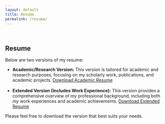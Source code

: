 ```yaml
---
layout: default
title: Resume
permalink: /resume/
---
```


<h1 id="resume"></h1>

<h2 style="margin: 60px 0px -15px;">Resume</h2>
<br>

<p>Below are two versions of my resume:</p>

<!-- <ul>
  <li><strong>Academic/Research Version:</strong> This version is tailored for academic and research purposes, focusing on my scholarly work, publications, and academic projects. <a href="assets/resume_SUMMARIZED___2025.pdf" target="_blank">Download Academic Resume</a></li>
   <br>
  <li><strong>Extended Version (Includes Work Experience):</strong> This version provides a comprehensive overview of my professional background, including both my work experiences and academic achievements. <a href="assets/resume_DETAILED__2025.pdf" target="_blank">Download Extended Resume</a></li>
</ul> -->
<ul>
  <li><strong>Academic/Research Version:</strong> This version is tailored for academic and research purposes, focusing on my scholarly work, publications, and academic projects. 
  <a href="{{ site.baseurl }}/assets/resume_SUMMARIZED___2025.pdf" target="_blank">Download Academic Resume</a></li>
  <br>
  <li><strong>Extended Version (Includes Work Experience):</strong> This version provides a comprehensive overview of my professional background, including both my work experiences and academic achievements. 
  <a href="{{ site.baseurl }}/assets/resume_DETAILED__2025.pdf" target="_blank">Download Extended Resume</a></li>
</ul>

<p>Please feel free to download the version that best suits your needs.</p>